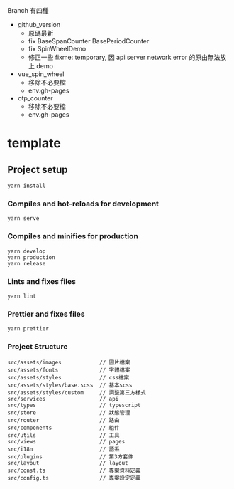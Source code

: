 
Branch 有四種 
- github_version 
    - 原碼最新
    - fix BaseSpanCounter BasePeriodCounter
    - fix SpinWheelDemo 
    - 修正一些 fixme: temporary, 因 api server network error 的原由無法放上 demo
- vue_spin_wheel
    - 移除不必要檔
    - env.gh-pages
- otp_counter
    - 移除不必要檔
    - env.gh-pages

# template

## Project setup
```
yarn install
```

### Compiles and hot-reloads for development
```
yarn serve
```

### Compiles and minifies for production
```
yarn develop
yarn production
yarn release
```

### Lints and fixes files
```
yarn lint
```

### Prettier and fixes files
```
yarn prettier
```

### Project Structure
```
src/assets/images            // 圖片檔案
src/assets/fonts             // 字體檔案
src/assets/styles            // css檔案
src/assets/styles/base.scss  // 基本scss
src/assets/styles/custom     // 調整第三方樣式
src/services                 // api
src/types                    // typescript
src/store                    // 狀態管理
src/router                   // 路由
src/components               // 組件
src/utils                    // 工具
src/views                    // pages
src/i18n                     // 語系
src/plugins                  // 第3方套件
src/layout                   // layout
src/const.ts                 // 專案資料定義
src/config.ts                // 專案設定定義
```















